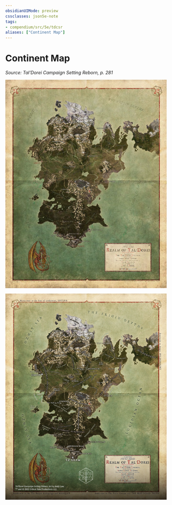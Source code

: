 ```yaml
---
obsidianUIMode: preview
cssclasses: json5e-note
tags:
- compendium/src/5e/tdcsr
aliases: ["Continent Map"]
---
```

# Continent Map
*Source: Tal'Dorei Campaign Setting Reborn, p. 281* 

![A continent map of Tal'Dor...](https://raw.githubusercontent.com/5etools-mirror-3/5etools-img/main/book/TDCSR/ContinentMap.webp#center "A continent map of Tal'Dorei, betwee the Ozmit Sea in the west and the Lucidian Ocean in the east.")

![A continent map of Tal'Dor...](https://raw.githubusercontent.com/5etools-mirror-3/5etools-img/main/book/TDCSR/ContinentMap-Watermarked.webp#center "A continent map of Tal'Dorei, betwee the Ozmit Sea in the west and the Lucidian Ocean in the east. (Larger, Watermarked)")